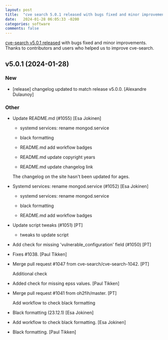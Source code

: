 ```yaml
---
layout: post
title:  "cve search 5.0.1 released with bugs fixed and minor improvements Latest"
date:   2024-01-28 06:05:33 -0200
categories: software
comments: false
---
```


[cve-search v5.0.1 released](https://github.com/cve-search/cve-search/releases/tag/v5.0.1) with bugs fixed and minor improvements. Thanks to contributors and users who helped us to improve cve-search.

## v5.0.1 (2024-01-28)

### New

* [release] changelog updated to match release v5.0.0. [Alexandre Dulaunoy]

### Other

* Update README.md (#1055) [Esa Jokinen]

  * systemd services: rename mongod.service

  * black formatting

  * README.md add workflow badges

  * README.md update copyright years

  * README.md update changelog link

  The changelog on the site hasn't been updated for ages.

* Systemd services: rename mongod.service (#1052) [Esa Jokinen]

  * systemd services: rename mongod.service

  * black formatting

  * README.md add workflow badges

* Update script tweaks (#1051) [PT]

  * tweaks to update script

* Add check for missing 'vulnerable_configuration' field (#1050) [PT]

* Fixes #1038. [Paul Tikken]

* Merge pull request #1047 from cve-search/cve-search-1042. [PT]

  Additional check

* Added check for missing epss values. [Paul Tikken]

* Merge pull request #1041 from oh2fih/master. [PT]

  Add workflow to check black formatting

* Black formatting (23.12.1) [Esa Jokinen]

* Add workflow to check black formatting. [Esa Jokinen]

* Black formatting. [Paul Tikken]




